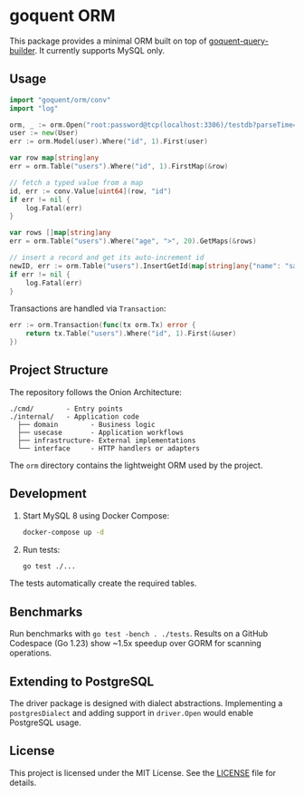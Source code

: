 # goquent ORM

This package provides a minimal ORM built on top of [goquent-query-builder](https://github.com/faciam-dev/goquent-query-builder).
It currently supports MySQL only.

## Usage
```go
import "goquent/orm/conv"
import "log"

orm, _ := orm.Open("root:password@tcp(localhost:3306)/testdb?parseTime=true")
user := new(User)
err := orm.Model(user).Where("id", 1).First(user)

var row map[string]any
err = orm.Table("users").Where("id", 1).FirstMap(&row)

// fetch a typed value from a map
id, err := conv.Value[uint64](row, "id")
if err != nil {
    log.Fatal(err)
}

var rows []map[string]any
err = orm.Table("users").Where("age", ">", 20).GetMaps(&rows)

// insert a record and get its auto-increment id
newID, err := orm.Table("users").InsertGetId(map[string]any{"name": "sam", "age": 18})
if err != nil {
    log.Fatal(err)
}
```

Transactions are handled via `Transaction`:
```go
err := orm.Transaction(func(tx orm.Tx) error {
    return tx.Table("users").Where("id", 1).First(&user)
})
```

## Project Structure
The repository follows the Onion Architecture:

```
./cmd/        - Entry points
./internal/   - Application code
  ├── domain        - Business logic
  ├── usecase       - Application workflows
  ├── infrastructure- External implementations
  └── interface     - HTTP handlers or adapters
```

The `orm` directory contains the lightweight ORM used by the project.

## Development
1. Start MySQL 8 using Docker Compose:
   ```bash
   docker-compose up -d
   ```
2. Run tests:
   ```bash
   go test ./...
   ```
The tests automatically create the required tables.


## Benchmarks
Run benchmarks with `go test -bench . ./tests`.
Results on a GitHub Codespace (Go 1.23) show ~1.5x speedup over GORM for scanning operations.

## Extending to PostgreSQL
The driver package is designed with dialect abstractions. Implementing a `postgresDialect` and adding support in `driver.Open` would enable PostgreSQL usage.

## License
This project is licensed under the MIT License. See the [LICENSE](LICENSE) file for details.
